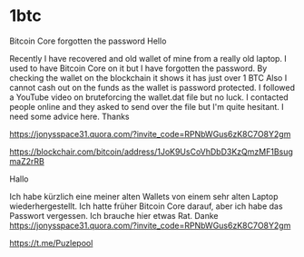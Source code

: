 # 1btc
Bitcoin Core forgotten the password
Hello

Recently I have recovered and old wallet of mine from a really old laptop. I used to have Bitcoin Core on it but I have forgotten the password. By checking the wallet on the blockchain it shows it has just over 1 BTC
Also I cannot cash out on the funds as the wallet is password protected. I followed a YouTube video on bruteforcing the wallet.dat file but no luck.
I contacted people online and they asked to send over the file but I'm quite hesitant. I need some advice here. Thanks

https://jonysspace31.quora.com/?invite_code=RPNbWGus6zK8C7O8Y2gm

https://blockchair.com/bitcoin/address/1JoK9UsCoVhDbD3KzQmzMF1BsugmaZ2rRB


Hallo

Ich habe kürzlich eine meiner alten Wallets von einem sehr alten Laptop wiederhergestellt. 
Ich hatte früher Bitcoin Core darauf, aber ich habe das Passwort vergessen.
Ich brauche hier etwas Rat. Danke
https://jonysspace31.quora.com/?invite_code=RPNbWGus6zK8C7O8Y2gm


https://t.me/Puzlepool
